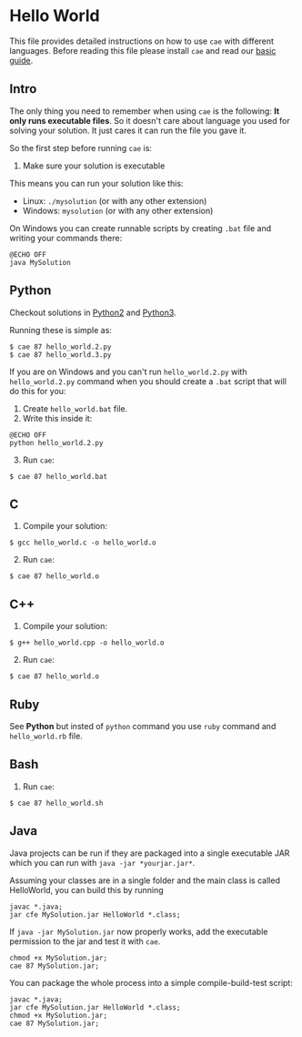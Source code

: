 # Hello World

This file provides detailed instructions on how to use `cae` with different languages. Before reading this file please install `cae` and read our [basic guide](http://codeassign.com/guide).

## Intro

The only thing you need to remember when using `cae` is the following: **It only runs executable files**. So it doesn't care about language you used for solving your solution. It just cares it can run the file you gave it.

So the first step before running `cae` is:

1. Make sure your solution is executable

This means you can run your solution like this:

  * Linux: `./mysolution` (or with any other extension)
  * Windows: `mysolution` (or with any other extension)

On Windows you can create runnable scripts by creating `.bat` file and writing your commands there:

```
@ECHO OFF
java MySolution
```

## Python

Checkout solutions in [Python2](https://github.com/codeassign/codeassign-cli/blob/clean/hello_world/hello_world.2.py) and [Python3](https://github.com/codeassign/codeassign-cli/blob/clean/hello_world/hello_world.3.py).

Running these is simple as:

```
$ cae 87 hello_world.2.py
$ cae 87 hello_world.3.py
```

If you are on Windows and you can't run `hello_world.2.py` with `hello_world.2.py` command when you should create a `.bat` script that will do this for you:

1. Create `hello_world.bat` file.
2. Write this inside it:

  ```
  @ECHO OFF
  python hello_world.2.py
  ```
3. Run `cae`:

  ```
  $ cae 87 hello_world.bat
  ```

## C

1. Compile your solution:

  ```
  $ gcc hello_world.c -o hello_world.o
  ```

2. Run `cae`:

  ```
  $ cae 87 hello_world.o
  ```

## C++

1. Compile your solution:

  ```
  $ g++ hello_world.cpp -o hello_world.o
  ```

2. Run `cae`:

  ```
  $ cae 87 hello_world.o
  ```

## Ruby

See **Python** but insted of `python` command you use `ruby` command and `hello_world.rb` file.

## Bash

1. Run `cae`:

  ```
  $ cae 87 hello_world.sh
  ```

## Java

Java projects can be run if they are packaged into a single executable JAR which you can run with `java -jar *yourjar.jar*`.

Assuming your classes are in a single folder and the main class is called HelloWorld, you can build this by running

```
javac *.java;
jar cfe MySolution.jar HelloWorld *.class;
```

If `java -jar MySolution.jar` now properly works, add the executable permission to the jar and test it with `cae`.

```
chmod +x MySolution.jar;
cae 87 MySolution.jar;
```

You can package the whole process into a simple compile-build-test script:

```
javac *.java;
jar cfe MySolution.jar HelloWorld *.class;
chmod +x MySolution.jar;
cae 87 MySolution.jar;
```

